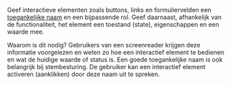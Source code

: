 <!-- @license CC0-1.0 -->

Geef interactieve elementen zoals buttons, links en formuliervelden een [toegankelijke naam](https://developer.mozilla.org/en-US/docs/Glossary/Accessible_name) en een bijpassende rol. Geef daarnaast, afhankelijk van de functionaliteit, het element een toestand (state), eigenschappen en een waarde mee.

Waarom is dit nodig? Gebruikers van een screenreader krijgen deze informatie voorgelezen en weten zo hoe een interactief element te bedienen en wat de huidige waarde of status is.
Een goede toegankelijke naam is ook belangrijk bij stembesturing. De gebruiker kan een interactief element activeren (aanklikken) door deze naam uit te spreken.
